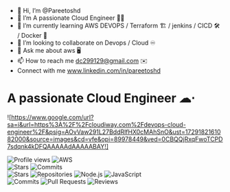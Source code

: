 - 👋 Hi, I’m @Pareetoshd
- 👀 I’m A passionate Cloud Engineer 👨‍💼
- 🌱 I’m currently learning AWS DEVOPS / Terraform 🏗️ / jenkins / CICD 🛠️ / Docker 🐋
- 💞️ I’m looking to collaborate on Devops / Cloud ♾️
- 💬 Ask me about aws 🖥️
- 📫 How to reach me dc299129@gmail.com ✉️
- Connect with me www.linkedin.com/in/pareetoshd  


# A passionate Cloud Engineer ☁︎⋅
 
![https://www.google.com/url?sa=i&url=https%3A%2F%2Fcloudiway.com%2Fdevops-cloud-engineer%2F&psig=AOvVaw291L27BddRlfHX0cMAhSnO&ust=1729182161082000&source=images&cd=vfe&opi=89978449&ved=0CBQQjRxqFwoTCPD7sdqnk4kDFQAAAAAdAAAAABAY!]



![Profile views](https://shields.io/badge/Profile%20views-134-indigo)               ![AWS](https://img.shields.io/badge/AWS-Active-orange)   
![Stars](https://img.shields.io/badge/Stars-1pt-FBCA04?style=oval-square)           ![Commits](https://img.shields.io/badge/Commits-26pt-BF5FFF?style=flat-square)         
![Stars](https://img.shields.io/badge/Stars-1pt-FBCA04?style=flat-rectangle)        ![Repositories](https://img.shields.io/badge/Repositories-8pt-00BFFF?style=flat-square)
![Node.js](https://img.shields.io/badge/Node.js-14.0.0-lilac)                       ![JavaScript](https://img.shields.io/badge/JavaScript-ES6-plum)  
![Commits](https://img.shields.io/badge/Commits-27pt-BF5FFF?style=flat-square)      ![Pull Requests](https://img.shields.io/badge/Pull%20Requests-Unknown-808080?style=flat-square)
![Reviews](https://img.shields.io/badge/Reviews-Unknown-808080?style=flat-oval) 

<!---
Pareetoshd/Pareetoshd is a ✨ special ✨ repository because its `README.md` (this file) appears on your GitHub profile.
You can click the Preview link to take a look at your changes.
--->
